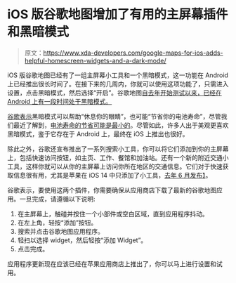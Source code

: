 # iOS 版谷歌地图增加了有用的主屏幕插件和黑暗模式

> 原文：<https://www.xda-developers.com/google-maps-for-ios-adds-helpful-homescreen-widgets-and-a-dark-mode/>

iOS 版谷歌地图已经有了一组主屏幕小工具和一个黑暗模式，这一功能在 Android 上已经推出很长时间了。在接下来的几周内，你就可以使用这项功能了，只需进入设置，点击黑暗模式，然后选择“开启”。谷歌地图[自去年开始测试以来，已经在 Android 上有一段时间处于黑暗模式。](https://www.xda-developers.com/google-maps-preparing-add-dark-mode-menus-settings/)

[谷歌表示](https://blog.google/products/maps/widgets-dark-mode-3-updates-google-maps-ios/)黑暗模式可以帮助“休息你的眼睛”，也可能“节省你的电池寿命”，尽管我们最近了解到，[电池寿命的节省可能是最小的](https://www.xda-developers.com/dark-mode-battery-life-increase/)。尽管如此，许多人出于美观更喜欢黑暗模式，鉴于它存在于 Android 上，最终在 iOS 上推出也很好。

除此之外，谷歌还宣布推出了一系列搜索小工具，你可以将它们添加到你的主屏幕上，包括快速访问按钮，如主页、工作、餐馆和加油站。还有一个新的附近交通小工具，这样你就可以从你的主屏幕上访问你所在地区的交通信息。它们对于快速获取信息很有用，尤其是苹果在 iOS 14 中只添加了小工具，[去年 6 月发布】](https://www.xda-developers.com/apple-ios-14-widgets-better-than-android/)。

谷歌表示，要使用这两个插件，你需要确保从应用商店下载了最新的谷歌地图应用。一旦完成，请遵循以下说明:

1.  在主屏幕上，触碰并按住一个小部件或空白区域，直到应用程序抖动。
2.  在左上角，轻按“添加”按钮。
3.  搜索并点击谷歌地图应用程序。
4.  轻扫以选择 widget，然后轻按“添加 Widget”。
5.  点击完成。

应用程序更新现在应该已经在苹果应用商店上推出了，你可以马上进行设置和试用。